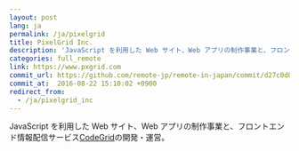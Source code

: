 ```yaml
---
layout: post
lang: ja
permalink: /ja/pixelgrid
title: PixelGrid Inc.
description: 'JavaScript を利用した Web サイト、Web アプリの制作事業と、フロントエンド情報配信サービスCodeGridの開発・運営。'
categories: full_remote
link: https://www.pxgrid.com
commit_url: https://github.com/remote-jp/remote-in-japan/commit/d27c0d06c44e6691170db792964889125937e19a
commit_at:  2016-08-22 15:10:02 +0900
redirect_from:
  - /ja/pixelgrid_inc
---
```


<p>JavaScript を利用した Web サイト、Web アプリの制作事業と、フロントエンド情報配信サービス<a href="https://www.codegrid.net/">CodeGrid</a>の開発・運営。</p>
